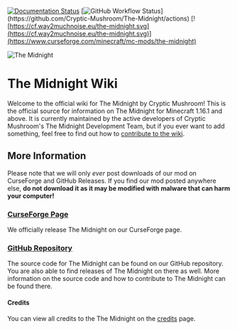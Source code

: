 [![Documentation Status](https://readthedocs.org/projects/the-midnight/badge/?version=latest)](https://readthedocs.org/projects/the-midnight/builds/) [![GitHub Workflow Status](https://img.shields.io/github/workflow/status/Cryptic-Mushroom/The-Midnight/The%20Midnight%20(1.16.1))](https://github.com/Cryptic-Mushroom/The-Midnight/actions) [![https://cf.way2muchnoise.eu/the-midnight.svg](https://cf.way2muchnoise.eu/the-midnight.svg)](https://www.curseforge.com/minecraft/mc-mods/the-midnight)

![The Midnight](https://raw.githubusercontent.com/Cryptic-Mushroom/The-Midnight/1.16.1/curseforge/front-page-poster.jpg)

# The Midnight Wiki

Welcome to the official wiki for The Midnight by Cryptic Mushroom! This is the official source for information on The Midnight for Minecraft 1.16.1 and above. It is currently maintained by the active developers of Cryptic Mushroom's The Midnight Development Team, but if you ever want to add something, feel free to find out how to [contribute to the wiki](about/contribution.md).

## More Information

Please note that we will only *ever* post downloads of our mod on CurseForge and GitHub Releases. If you find our mod posted anywhere else, **do not download it as it may be modified with malware that can harm your computer!**

### [CurseForge Page](https://www.curseforge.com/minecraft/mc-mods/the-midnight)

We officially release The Midnight on our CurseForge page.

### [GitHub Repository](https://github.com/Cryptic-Mushroom/The-Midnight)

The source code for The Midnight can be found on our GitHub repository. You are also able to find releases of The Midnight on there as well. More information on the source code and how to contribute to The Midnight can be found there.

#### Credits

You can view all credits to the The Midnight on the [credits](about/credits.md) page.